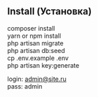 ## Install (Установка)

composer install<br />
yarn or npm install<br />
php artisan migrate<br />
php artisan db:seed<br />
cp .env.example .env<br />
php artisan key:generate<br />


login: admin@site.ru<br />
pass: admin<br />
